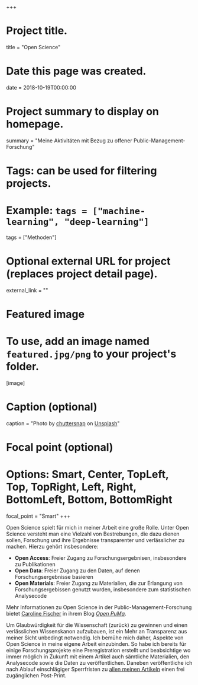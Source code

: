 +++
# Project title.
title = "Open Science"

# Date this page was created.
date = 2018-10-19T00:00:00

# Project summary to display on homepage.
summary = "Meine Aktivitäten mit Bezug zu offener Public-Management-Forschung"

# Tags: can be used for filtering projects.
# Example: `tags = ["machine-learning", "deep-learning"]`
tags = ["Methoden"]

# Optional external URL for project (replaces project detail page).
external_link = ""

# Featured image
# To use, add an image named `featured.jpg/png` to your project's folder. 
[image]
  # Caption (optional)
  caption = "Photo by [chuttersnap](https://unsplash.com/@chuttersnap) on [Unsplash](https://unsplash.com/photos/Y94yKEyNjVw)"
  
  # Focal point (optional)
  # Options: Smart, Center, TopLeft, Top, TopRight, Left, Right, BottomLeft, Bottom, BottomRight
  focal_point = "Smart"
+++


Open Science spielt für mich in meiner Arbeit eine große Rolle. Unter Open Science versteht man eine Vielzahl von Bestrebungen, die dazu dienen sollen, Forschung und ihre Ergebnisse transparenter und verlässlicher zu machen. Hierzu gehört insbesondere:

* **Open Access**: Freier Zugang zu Forschungsergebnisen, insbesondere zu Publikationen
* **Open Data**: Freier Zugang zu den Daten, auf denen Forschungsergebnisse basieren
* **Open Materials**: Freier Zugang zu Materialien, die zur Erlangung von Forschungsergebissen genutzt wurden, insbesondere zum statistischen Analysecode 

Mehr Informationen zu Open Science in der Public-Management-Forschung bietet [Caroline Fischer](https://www.uni-potsdam.de/de/ls-puma/team/caroline-fischer.html) in ihrem Blog [*Open PuMa*](https://openpuma.wordpress.com/).

Um Glaubwürdigkeit für die Wissenschaft (zurück) zu gewinnen und einen verlässlichen Wissenskanon aufzubauen, ist ein Mehr an Transparenz aus meiner Sicht unbedingt notwendig. Ich bemühe mich daher, Aspekte von Open Science in meine eigene Arbeit einzubinden. So habe ich bereits für einige Forschungsprojekte eine Preregistration erstellt und beabsichtige wo immer möglich in Zukunft mit einem Artikel auch sämtliche Materialien, den Analysecode sowie die Daten zu veröffentlichen. Daneben veröffentliche ich nach Ablauf einschlägiger Sperrfristen zu [allen meinen Artikeln](../publication) einen frei zugänglichen Post-Print. 

